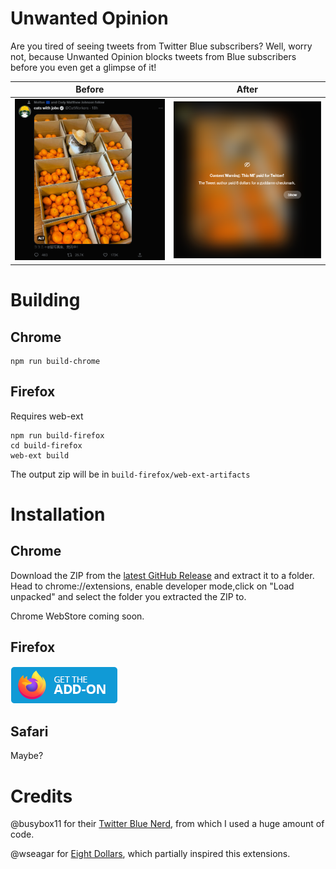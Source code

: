 # Unwanted Opinion

Are you tired of seeing tweets from Twitter Blue subscribers? Well, worry not, because Unwanted Opinion blocks tweets from Blue subscribers before you even get a glimpse of it!

| Before                 | After                 |
| ---------------------- | --------------------- |
| ![](/media/before.png) | ![](/media/after.png) |

# Building

## Chrome

```
npm run build-chrome
```

## Firefox

Requires web-ext

```
npm run build-firefox
cd build-firefox
web-ext build
```

The output zip will be in `build-firefox/web-ext-artifacts`

# Installation

## Chrome

Download the ZIP from the [latest GitHub Release](https://github.com/X1nto/unwanted-opinion/releases/latest) and extract it to a folder. Head to chrome://extensions, enable developer mode,click on "Load unpacked" and select the folder you extracted the ZIP to.

Chrome WebStore coming soon.

## Firefox

[![](media/get-it-on-firefox.png)](https://addons.mozilla.org/en-US/firefox/addon/unwanted-opinion/)

## Safari

Maybe?

# Credits

@busybox11 for their [Twitter Blue Nerd](https://gist.github.com/busybox11/53c76f57a577a47a19fab649a76f18e3), from which I used a huge amount of code.

@wseagar for [Eight Dollars](https://github.com/wseagar/eight-dollars), which partially inspired this extensions.
